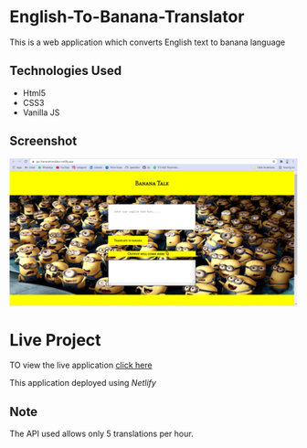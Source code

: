 # English-To-Banana-Translator
This is a web application which converts English text to banana language

## Technologies Used
* Html5
* CSS3
* Vanilla JS

## Screenshot

![Screenshot](img/screenshot.PNG)

# Live Project
 TO view the live application [click here](https://gsc-bananatranslator.netlify.app/)

 This application deployed using *Netlify*

## Note
The API used allows only 5 translations per hour.